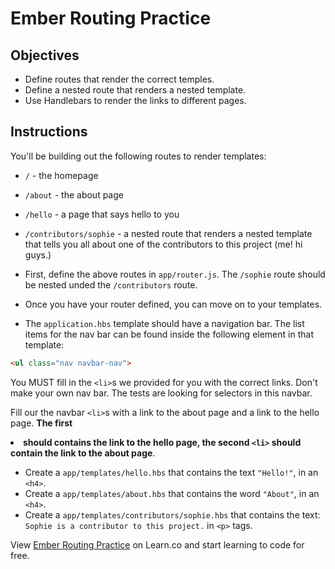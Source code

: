 # Ember Routing Practice

## Objectives

* Define routes that render the correct temples. 
* Define a nested route that renders a nested template.
* Use Handlebars to render the links to different pages. 

## Instructions

You'll be building out the following routes to render templates:

* `/` - the homepage
* `/about` - the about page
* `/hello` - a page that says hello to you
* `/contributors/sophie` - a nested route that renders a nested template that tells you all about one of the contributors to this project (me! hi guys.)

* First, define the above routes in `app/router.js`. The `/sophie` route should be nested unded the `/contributors` route. 
* Once you have your router defined, you can move on to your templates. 
* The `application.hbs` template should have a navigation bar. The list items for the nav bar can be found inside the following element in that template:

```html
<ul class="nav navbar-nav">
```

You MUST fill in the `<li>`s we provided for you with the correct links. Don't make your own nav bar. The tests are looking for selectors in this navbar. 

Fill our the navbar `<li>`s with a link to the about page and a link to the hello page. **The first <li> should contains the link to the hello page, the second `<li>` should contain the link to the about page**. 

* Create a `app/templates/hello.hbs` that contains the text `"Hello!"`, in an `<h4>`. 
* Create a `app/templates/about.hbs` that contains the word `"About"`, in an `<h4>`. 
* Create a `app/templates/contributors/sophie.hbs` that contains the text: `Sophie is a contributor to this project.` in `<p>` tags. 



<p data-visibility='hidden'>View <a href='https://learn.co/lessons/ember-routing-practice' title='Ember Routing Practice'>Ember Routing Practice</a> on Learn.co and start learning to code for free.</p>
